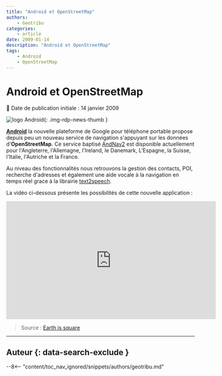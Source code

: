 ```yaml
---
title: "Android et OpenStreetMap"
authors:
    - Geotribu
categories:
    - article
date: 2009-01-14
description: "Android et OpenStreetMap"
tags:
    - Android
    - OpenStreetMap
---
```


# Android et OpenStreetMap

:calendar: Date de publication initiale : 14 janvier 2009

![logo Android](https://cdn.geotribu.fr/img/logos-icones/android.jpg){: .img-rdp-news-thumb }

[**Android**](http://code.google.com/android/) la nouvelle plateforme de Google pour téléphone portable propose depuis peu un nouveau service de navigation s'appuyant sur les données d'**OpenStreetMap**. Ce service baptisé [AndNav2](http://www.andnav.org/) est disponible actuellement pour l'Angleterre, l'Allemagne, l'Ireland, le Danemark, L'Espagne, la Suisse, l'Italie, l'Autriche et la France.

Au niveau des fonctionnalités nous retrouvons la gestion des contacts, POI, recherche d'adresses et également une aide vocale à la navigation en temps réel grace à la librairie [text2speech](http://text2speech.sourceforge.net/).

La vidéo ci-dessous présente les possibilités de cette nouvelle application :

<iframe width="560" height="315" src="https://www.youtube-nocookie.com/embed/pgS0pwyoWhA" frameborder="0" allow="accelerometer; autoplay; encrypted-media; gyroscope; picture-in-picture" allowfullscreen></iframe>

> Source : [Earth is square](http://earthissquare.com/2009/01/09/android-getting-navigation-with-open-source-strret-data/)

----

## Auteur {: data-search-exclude }

--8<-- "content/toc_nav_ignored/snippets/authors/geotribu.md"
